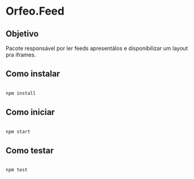 # Orfeo.Feed

## Objetivo

Pacote responsável por ler feeds apresentálos e disponibilizar um layout pra iframes.

## Como instalar

```cmd

npm install

```

## Como iniciar


```cmd

npm start

```

## Como testar


```cmd

npm test

```

